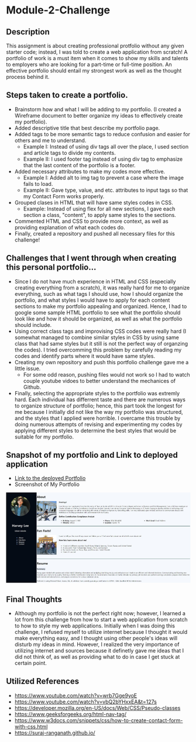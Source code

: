 # Module-2-Challenge

## Description

This assignment is about creating professional protfolio without any given starter code; instead, I was told to create a web application from scratch!
A portfolio of work is a must item when it comes to show my skills and talents to employers who are looking for a part-time or full-time position. An effective portfolio should entail my strongest work as well as the thought process behind it.

## Steps taken to create a portfolio.
* Brainstorm how and what I will be adding to my portfolio. (I created a Wireframe document to better organize my ideas to effectively create my portfolio).
* Added descriptive title that best describe my portfolio page.
* Added tags to be more semantic tags to reduce confusion and easier for others and me to understand. 
  * Example I: Instead of using div tags all over the place, I used section and article tags to divide my contents.
  * Example II: I used footer tag instead of using div tag to emphasize that the last content of the portfolio is a footer.
* Added necessary attributes to make my codes more effective.
  * Example I: Added alt to img tag to prevent a case where the image fails to load.
  * Example II: Gave type, value, and etc. attributes to input tags so that my Contact Form works properly.
* Grouped clases in HTML that will have same styles codes in CSS.
  * Example: Instead of using flex for all new sections, I gave each section a class, "content", to apply same styles to the sections.
* Commented HTML and CSS to provide more context, as well as providing explanation of what each codes do.
* Finally, created a repository and pushed all necessary files for this challenge! 

## Challenges that I went through when creating this personal portfolio...
* Since I do not have much experience in HTML and CSS (especially creating everything from a scratch), it was really hard for me to organize everything, such as what tags I should use, how I should organize the portfolio, and what styles I would have to apply for each content sections to make my portfolio appealing and organized. Hence, I had to google some sample HTML portfolio to see what the portfolio should look like and how it should be organized, as well as what the portfolio should include.
* Using correct class tags and improvising CSS codes were really hard (I somewhat managed to combine similar styles in CSS by using same class that had same styles but it still is not the perfect way of organzing the codes). I tried overcomming this problem by carefully reading my codes and identify parts where it would have same styles.
* Creating my own repository and push this portfolio challenge gave me a little issue. 
  * For some odd reason, pushing files would not work so I had to watch couple youtube vidoes to better understand the mechanices of Github.
* Finally, selecting the appropriate styles to the portfolio was extremly hard. Each individual has differrent taste and there are numerous ways to organize structure of portfolio; hence, this part took the longest for me because I initially did not like the way my portfolio was structured, and the styles that I applied were horrible. I overcame this trouble by doing numerous attempts of revising and experimenting my codes by applying different styles to determine the best styles that would be suitable for my portfolio.


## Snapshot of my portfolio and Link to deployed application
* [Link to the deployed Portfolio](https://hhealing123.github.io/Module-2-Challenge/)
* Screenshot of My Portfolio
<img src="./assets/images/Portfolio.JPG">

## Final Thoughts
* Although my portfolio is not the perfect right now; however, I learned a lot from this challenge from how to start a web application from scratch to how to style my web applications. Initially when I was doing this challenge, I refused myself to utilize internet because I thought it would make everything easy, and I thought using other people's ideas will disturb my ideas in mind. However, I realized the very importance of utilizing internet and sources because it definetly gave me ideas that I did not think of, as well as providing what to do in case I get stuck at certain point.

## Utilized References
* https://www.youtube.com/watch?v=wrb7Gge9yoE
* https://www.youtube.com/watch?v=vbQ2bYHxxEA&t=127s
* https://developer.mozilla.org/en-US/docs/Web/CSS/Pseudo-classes
* https://www.geeksforgeeks.org/html-nav-tag/
* https://www.w3docs.com/snippets/css/how-to-create-contact-form-with-css.html
* https://suraj-ranganath.github.io/
